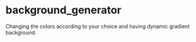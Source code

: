 # background_generator
Changing the colors according to your choice and having dynamic gradient background.
